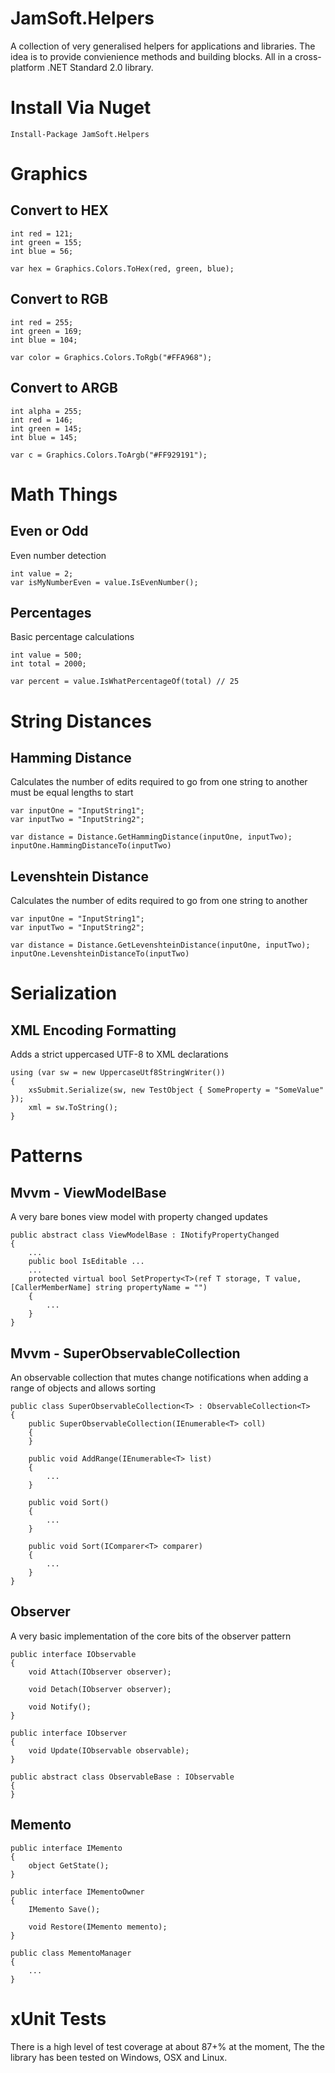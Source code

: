 # JamSoft.Helpers

A collection of very generalised helpers for applications and libraries. The idea is to provide convienience methods and building blocks. All in a cross-platform .NET Standard 2.0 library.

# Install Via Nuget
```
Install-Package JamSoft.Helpers
```
# Graphics
## Convert to HEX
```
int red = 121;
int green = 155;
int blue = 56;

var hex = Graphics.Colors.ToHex(red, green, blue);
```
## Convert to RGB
```
int red = 255;
int green = 169;
int blue = 104;

var color = Graphics.Colors.ToRgb("#FFA968");
```
## Convert to ARGB
```
int alpha = 255;
int red = 146;
int green = 145;
int blue = 145;

var c = Graphics.Colors.ToArgb("#FF929191");
```
# Math Things
## Even or Odd
Even number detection
```
int value = 2;
var isMyNumberEven = value.IsEvenNumber();
```
## Percentages
Basic percentage calculations
```
int value = 500;
int total = 2000;

var percent = value.IsWhatPercentageOf(total) // 25
```
# String Distances

## Hamming Distance
Calculates the number of edits required to go from one string to another must be equal lengths to start
```
var inputOne = "InputString1";
var inputTwo = "InputString2";

var distance = Distance.GetHammingDistance(inputOne, inputTwo);
inputOne.HammingDistanceTo(inputTwo)
```
## Levenshtein Distance
Calculates the number of edits required to go from one string to another
```
var inputOne = "InputString1";
var inputTwo = "InputString2";

var distance = Distance.GetLevenshteinDistance(inputOne, inputTwo);
inputOne.LevenshteinDistanceTo(inputTwo)
```
# Serialization
## XML Encoding Formatting
Adds a strict uppercased UTF-8 to XML declarations
```
using (var sw = new UppercaseUtf8StringWriter())
{
    xsSubmit.Serialize(sw, new TestObject { SomeProperty = "SomeValue" });
    xml = sw.ToString();
}
```
# Patterns

## Mvvm - ViewModelBase
A very bare bones view model with property changed updates
```
public abstract class ViewModelBase : INotifyPropertyChanged
{
    ...
	public bool IsEditable ...
	...
	protected virtual bool SetProperty<T>(ref T storage, T value, [CallerMemberName] string propertyName = "")
	{
	    ...
	}
}
```
## Mvvm - SuperObservableCollection<T>
An observable collection that mutes change notifications when adding a range of objects and allows sorting
```
public class SuperObservableCollection<T> : ObservableCollection<T>
{
    public SuperObservableCollection(IEnumerable<T> coll)
	{
	}
	
    public void AddRange(IEnumerable<T> list)
	{
	    ...
	}
	
	public void Sort()
	{
	    ...
	}
	
	public void Sort(IComparer<T> comparer)
	{
	    ...
	}
}
```
## Observer
A very basic implementation of the core bits of the observer pattern
```
public interface IObservable
{
    void Attach(IObserver observer);

    void Detach(IObserver observer);

    void Notify();
}
```
```
public interface IObserver
{
    void Update(IObservable observable);
}
```
```
public abstract class ObservableBase : IObservable
{
}
```
## Memento
```
public interface IMemento
{
    object GetState();
}
```
```
public interface IMementoOwner
{
    IMemento Save();

    void Restore(IMemento memento);
}
```
```
public class MementoManager
{
    ...
}
```
# xUnit Tests

There is a high level of test coverage at about 87+% at the moment, The the library has been tested on Windows, OSX and Linux.